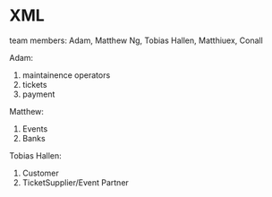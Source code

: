 # XML
team members: Adam, Matthew Ng, Tobias Hallen, Matthiuex, Conall

Adam:
1. maintainence operators
2. tickets
3. payment

Matthew:
1. Events
2. Banks

Tobias Hallen:
1. Customer
2. TicketSupplier/Event Partner
